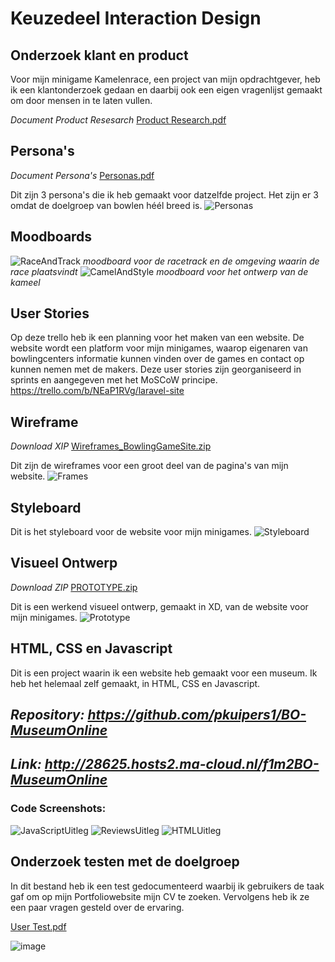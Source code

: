 # Keuzedeel Interaction Design

## Onderzoek klant en product
Voor mijn minigame Kamelenrace, een project van mijn opdrachtgever, heb ik een klantonderzoek gedaan en daarbij ook een eigen vragenlijst gemaakt om door mensen in te laten vullen. 

*Document Product Resesarch*
[Product Research.pdf](https://github.com/pkuipers1/InteractionDesign/files/8716317/Product.Research.pdf)

## Persona's
*Document Persona's*
[Personas.pdf](https://github.com/pkuipers1/InteractionDesign/files/8716396/Personas.pdf)

Dit zijn 3 persona's die ik heb gemaakt voor datzelfde project. Het zijn er 3 omdat de doelgroep van bowlen héél breed is. 
![Personas](https://user-images.githubusercontent.com/54790202/170264178-d2106137-c209-4d6b-94e5-ea563eb755bd.PNG)

## Moodboards
![RaceAndTrack](https://user-images.githubusercontent.com/54790202/169035271-79699171-df5d-43f7-a13f-7f0bdf26f331.png)
*moodboard voor de racetrack en de omgeving waarin de race plaatsvindt* 
![CamelAndStyle](https://user-images.githubusercontent.com/54790202/169035209-47cb43a9-b009-4b17-a066-aeab190a6e35.png)
*moodboard voor het ontwerp van de kameel*

## User Stories
Op deze trello heb ik een planning voor het maken van een website. De website wordt een platform voor mijn minigames, waarop eigenaren van bowlingcenters informatie kunnen vinden over de games en contact op kunnen nemen met de makers. Deze user stories zijn georganiseerd in sprints en aangegeven met het MoSCoW principe.
https://trello.com/b/NEaP1RVg/laravel-site

## Wireframe
*Download XIP* 
[Wireframes_BowlingGameSite.zip](https://github.com/pkuipers1/InteractionDesign/files/8797315/Wireframes_BowlingGameSite.zip)

Dit zijn de wireframes voor een groot deel van de pagina's van mijn website.
![Frames](https://user-images.githubusercontent.com/54790202/170965512-9e4e85dd-6734-416e-8993-1d95778d5aa6.PNG)

## Styleboard 
Dit is het styleboard voor de website voor mijn minigames.
![Styleboard](https://user-images.githubusercontent.com/54790202/170274490-8ed711ee-34f4-4a0b-b7d1-7c969b6e39c3.PNG)

## Visueel Ontwerp
*Download ZIP*
[PROTOTYPE.zip](https://github.com/pkuipers1/InteractionDesign/files/8716571/PROTOTYPE.zip)

Dit is een werkend visueel ontwerp, gemaakt in XD, van de website voor mijn minigames. 
![Prototype](https://user-images.githubusercontent.com/54790202/170263400-6079ec89-482e-4761-b7b0-ffe3a3b81e9c.PNG)

## HTML, CSS en Javascript
Dit is een project waarin ik een website heb gemaakt voor een museum. Ik heb het helemaal zelf gemaakt, in HTML, CSS en Javascript. 
## *Repository: https://github.com/pkuipers1/BO-MuseumOnline*

## *Link: http://28625.hosts2.ma-cloud.nl/f1m2BO-MuseumOnline*

### Code Screenshots:
![JavaScriptUitleg](https://user-images.githubusercontent.com/54790202/170974275-0860d782-b099-422f-bf30-b3b2f123b929.png)
![ReviewsUitleg](https://user-images.githubusercontent.com/54790202/170974282-1be9d672-28d4-4548-bf95-cebb59782a9a.png)
![HTMLUitleg](https://user-images.githubusercontent.com/54790202/170974291-3bf80764-17b2-4498-8a0a-c747cd048c82.png)

## Onderzoek testen met de doelgroep
In dit bestand heb ik een test gedocumenteerd waarbij ik gebruikers de taak gaf om op mijn Portfoliowebsite mijn CV te zoeken. Vervolgens heb ik ze een paar vragen gesteld over de ervaring. 

[User Test.pdf](https://github.com/pkuipers1/InteractionDesign/files/8797984/User.Test.pdf)

![image](https://user-images.githubusercontent.com/54790202/170983576-dd79b9f0-4328-4d7d-bc05-16ae8347c83e.png)

